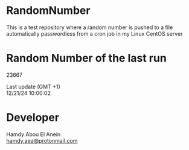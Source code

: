 # RandomNumber    
This is a test repository where a random number is pushed to a file automatically passwordless from a cron job in my Linux CentOS server    
# Random Number of the last run   
23667
      
Last update (GMT +1)    
12/21/24 10:00:02
# Developer    
Hamdy Abou El Anein   
hamdy.aea@protonmail.com
